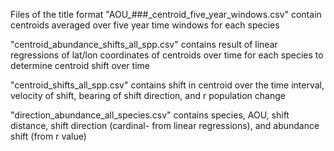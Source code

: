 Files of the title format "AOU_###_centroid_five_year_windows.csv" contain centroids averaged over five year time windows for each species

"centroid_abundance_shifts_all_spp.csv" contains result of linear regressions of lat/lon coordinates of centroids over time for each species to determine centroid shift over time

"centroid_shifts_all_spp.csv" contains shift in centroid over the time interval, velocity of shift, bearing of shift direction, and r population change

"direction_abundance_all_species.csv" contains species, AOU, shift distance, shift direction (cardinal- from linear regressions), and abundance shift (from r value)
